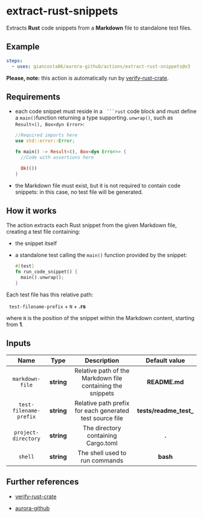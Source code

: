 # extract-rust-snippets

Extracts **Rust** code snippets from a **Markdown** file to standalone test files.

## Example

```yaml
steps:
  - uses: giancosta86/aurora-github/actions/extract-rust-snippets@v3
```

**Please, note:** this action is automatically run by [verify-rust-crate](../verify-rust-crate/README.md).

## Requirements

- each code snippet must reside in a ` ```rust` code block and must define a `main()`function returning a type supporting`.unwrap()`, such as `Result<(), Box<dyn Error>`:

  ```rust
  //Required imports here
  use std::error::Error;

  fn main() -> Result<(), Box<dyn Error>> {
    //Code with assertions here

    Ok(())
  }
  ```

- the Markdown file must exist, but it is not required to contain code snippets: in this case, no test file will be generated.

## How it works

The action extracts each Rust snippet from the given Markdown file, creating a test file containing:

- the snippet itself

- a standalone test calling the `main()` function provided by the snippet:

  ```rust
  #[test]
  fn run_code_snippet() {
    main().unwrap();
  }
  ```

Each test file has this relative path:

` test-filename-prefix` + `N` + **.rs**

where `N` is the position of the snippet within the Markdown content, starting from **1**.

## Inputs

|          Name          |    Type    |                        Description                         |      Default value      |
| :--------------------: | :--------: | :--------------------------------------------------------: | :---------------------: |
|    `markdown-file`     | **string** | Relative path of the Markdown file containing the snippets |      **README.md**      |
| `test-filename-prefix` | **string** |  Relative path prefix for each generated test source file  | **tests/readme_test\_** |
|  `project-directory`   | **string** |            The directory containing Cargo.toml             |          **.**          |
|        `shell`         | **string** |               The shell used to run commands               |        **bash**         |

## Further references

- [verify-rust-crate](../verify-rust-crate/README.md)

- [aurora-github](../../README.md)
